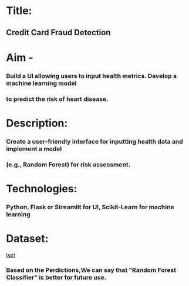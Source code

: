 # Title:
## Credit Card Fraud Detection
# Aim -
### Build a UI allowing users to input health metrics. Develop a machine learning model
### to predict the risk of heart disease.
# Description:
### Create a user-friendly interface for inputting health data and implement a model
### (e.g., Random Forest) for risk assessment.
# Technologies:
### Python, Flask or Streamlit for UI, Scikit-Learn for machine learning
# Dataset:
[text](https://www.kaggle.com/datasets/arockiaselciaa/creditcardcsv)

### Based on the Perdictions,We can say that "Random Forest Classifier" is better for future use.